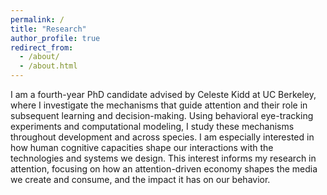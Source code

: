 ```yaml
---
permalink: /
title: "Research"
author_profile: true
redirect_from: 
  - /about/
  - /about.html
---
```

I am a fourth-year PhD candidate advised by Celeste Kidd at UC Berkeley, where I investigate the mechanisms that guide attention and their role in subsequent learning and decision-making. Using behavioral eye-tracking experiments and computational modeling, I study these mechanisms throughout development and across species. I am especially interested in how human cognitive capacities shape our interactions with the technologies and systems we design. This interest informs my research in attention, focusing on how an attention-driven economy shapes the media we create and consume, and the impact it has on our behavior.
